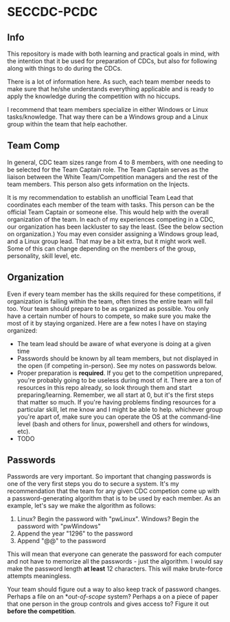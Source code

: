 # SECCDC-PCDC

## Info
This repository is made with both learning and practical goals in mind, with the intention that it be used for preparation of CDCs, but also for following along with things to do during the CDCs. 

There is a lot of information here. As such, each team member needs to make sure that he/she understands everything applicable and is ready to apply the knowledge during the competition with no hiccups. 

I recommend that team members specialize in either Windows or Linux tasks/knowledge. That way there can be a Windows group and a Linux group within the team that help eachother. 

## Team Comp 
In general, CDC team sizes range from 4 to 8 members, with one needing to be selected for the Team Captain role. The Team Captain serves as the liaison between the White Team/Competition managers and the rest of the team members. This person also gets information on the Injects. 

It is my recommendation to establish an unofficial Team Lead that coordinates each member of the team with tasks. This person can be the official Team Captain or someone else. This would help with the overall organization of the team. In each of my experiences competing in a CDC, our organization has been lackluster to say the least. (See the below section on organization.) You may even consider assigning a Windows group lead, and a Linux group lead. That may be a bit extra, but it might work well. Some of this can change depending on the members of the group, personality, skill level, etc. 

## Organization 
Even if every team member has the skills required for these competitions, if organization is failing within the team, often times the entire team will fail too. Your team should prepare to be as organized as possible. You only have a certain number of hours to compete, so make sure you make the most of it by staying organized. Here are a few notes I have on staying organized:

- The team lead should be aware of what everyone is doing at a given time 
- Passwords should be known by all team members, but not displayed in the open (if competing in-person). See my notes on passwords below. 
- Proper preparation is **required**. If you get to the competition unprepared, you're probably going to be useless during most of it. There are a ton of resources in this repo already, so look through them and start preparing/learning. Remember, we all start at 0, but it's the first steps that matter so much. If you're having problems finding resources for a particular skill, let me know and I might be able to help. whichever group you're apart of, make sure you can operate the OS at the command-line level (bash and others for linux, powershell and others for windows, etc). 
- TODO

## Passwords 
Passwords are very important. So important that changing passwords is one of the very first steps you do to secure a system. It's my recommendation that the team for any given CDC competion come up with a password-generating algorithm that is to be used by each member. 
As an example, let's say we make the algorithm as follows:

1. Linux? Begin the password with "pwLinux". Windows? Begin the password with "pwWindows" 
2. Append the year "1296" to the password
3. Append "@@" to the password

This will mean that everyone can generate the password for each computer and not have to memorize all the passwords - just the algorithm. I would say make the password length **at least** 12 characters. This will make brute-force attempts meaningless. 

Your team should figure out a way to also keep track of password changes. Perhaps a file on an **out-of-scope* system? Perhaps a on a piece of paper that one person in the group controls and gives access to? Figure it out **before the competition**. 

